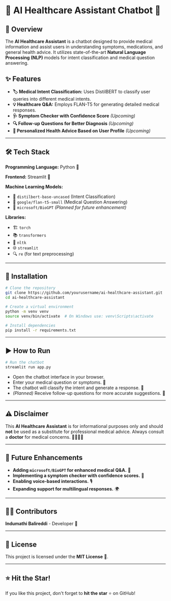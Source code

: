 # 🤖 AI Healthcare Assistant Chatbot 🏥

## 🌟 Overview
The **AI Healthcare Assistant** is a chatbot designed to provide medical information and assist users in understanding symptoms, medications, and general health advice. It utilizes state-of-the-art **Natural Language Processing (NLP)** models for intent classification and medical question answering.

## ✨ Features

- **🏷 Medical Intent Classification:** Uses DistilBERT to classify user queries into different medical intents.
- **💡 Healthcare Q&A:** Employs FLAN-T5 for generating detailed medical responses.
- **🩺 Symptom Checker with Confidence Score** *(Upcoming)*
- **🔍 Follow-up Questions for Better Diagnosis** *(Upcoming)*
- **👤 Personalized Health Advice Based on User Profile** *(Upcoming)*


---

## 🛠 Tech Stack

**Programming Language:** Python 🐍

**Frontend:** Streamlit 🎨

**Machine Learning Models:**
- 🤖 `distilbert-base-uncased` (Intent Classification)
- 🏥 `google/flan-t5-small` (Medical Question Answering)
- 🔬 `microsoft/BioGPT` *(Planned for future enhancement)*

**Libraries:**
- 🏗 `torch`
- 📚 `transformers`
- 📖 `nltk`
- 🌐 `streamlit`
- 🔍 `re` (for text preprocessing)

---

## 🚀 Installation

```bash
# Clone the repository
git clone https://github.com/yourusername/ai-healthcare-assistant.git
cd ai-healthcare-assistant

# Create a virtual environment
python -m venv venv
source venv/bin/activate  # On Windows use: venv\Scripts\activate

# Install dependencies
pip install -r requirements.txt
```

---

## ▶️ How to Run

```bash
# Run the chatbot
streamlit run app.py
```

- Open the chatbot interface in your browser.
- Enter your medical question or symptoms. 📝
- The chatbot will classify the intent and generate a response. 🤖
- *(Planned)* Receive follow-up questions for more accurate suggestions. 💬

---

## ⚠️ Disclaimer
This **AI Healthcare Assistant** is for informational purposes only and should **not** be used as a substitute for professional medical advice. Always consult a **doctor** for medical concerns. 👨‍⚕️👩‍⚕️

---

## 🔮 Future Enhancements

- **Adding `microsoft/BioGPT` for enhanced medical Q&A.** 🧬
- **Implementing a symptom checker with confidence scores.** 🏥
- **Enabling voice-based interactions.** 🎙
- **Expanding support for multilingual responses.** 🌍

---

## 👨‍💻 Contributors
**Indumathi Balireddi** - Developer 🚀

---

## 📜 License
This project is licensed under the **MIT License** 📄.

---

## ⭐ Hit the Star!
If you like this project, don't forget to **hit the star** ⭐ on GitHub!

